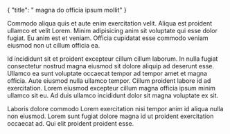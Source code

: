 {
  "title": " magna do officia ipsum mollit"
}

Commodo aliqua quis et aute enim exercitation velit. Aliqua est proident ullamco et velit Lorem. Minim adipisicing anim sit voluptate qui esse dolor fugiat. Eu anim est et veniam. Officia cupidatat esse commodo veniam eiusmod non ut cillum officia ea.

Id incididunt sit et proident excepteur cillum cillum laborum. In nulla fugiat consectetur nostrud magna eiusmod sit dolore aliquip ad deserunt esse. Ullamco ea sunt voluptate occaecat tempor ad tempor amet et magna officia. Aute eiusmod nulla ullamco tempor. Cillum proident labore id ad exercitation. Lorem eiusmod excepteur cillum magna officia ipsum minim ullamco sit eu. Ad duis ullamco incididunt dolor sit magna voluptate ex sit.

Laboris dolore commodo Lorem exercitation nisi tempor anim id aliqua nulla non eiusmod. Lorem sunt fugiat dolore magna id ut proident exercitation occaecat ad. Qui elit proident proident esse.
